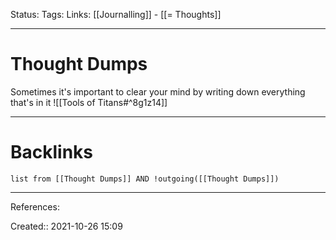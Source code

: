 Status: 
Tags: 
Links: [[Journalling]] - [[= Thoughts]]
___
# Thought Dumps
Sometimes it's important to clear your mind by writing down everything that's in it
![[Tools of Titans#^8g1z14]]
___
# Backlinks
```dataview
list from [[Thought Dumps]] AND !outgoing([[Thought Dumps]])
```
___
References:

Created:: 2021-10-26 15:09